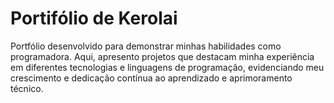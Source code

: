 # Portifólio de Kerolai
 Portfólio desenvolvido para demonstrar minhas habilidades como programadora. Aqui, apresento projetos que destacam minha experiência em diferentes tecnologias e linguagens de programação, evidenciando meu crescimento e dedicação contínua ao aprendizado e aprimoramento técnico.
